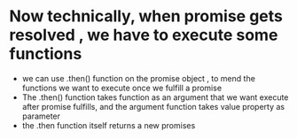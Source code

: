 # Now technically, when promise gets resolved , we have to execute some functions

- we can use .then() function on the promise object , to mend the functions we want to execute once we fulfill a promise
- The .then() function takes function as an argument that we want execute after promise fulfills, and the argument function takes value property as parameter
- the .then function itself returns a new promises

